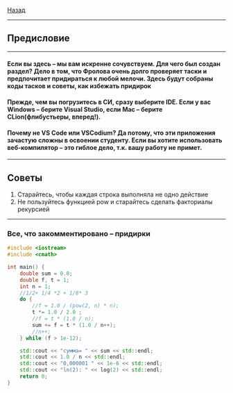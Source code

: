 [Назад](clang.md)
***
## Предисловие
***
#### Если вы здесь – мы вам искренне сочувствуем. Для чего был создан раздел? Дело в том, что Фролова очень долго проверяет таски и предпочитает придираться к любой мелочи. Здесь будут собраны коды тасков и советы, как избежать придирок

#### Прежде, чем вы погрузитесь в СИ, сразу выберите IDE. Если у вас Windows – берите Visual Studio, если Mac – берите CLion(флибустьеры, вперед!).
#### Почему не VS Code или VSCodium? Да потому, что эти приложения зачастую сложны в освоении студенту. Если вы хотите использовать веб-компилятор – это гиблое дело, т.к. вашу работу не примет.
***
## Советы
1. Старайтесь, чтобы каждая строка выполняла не одно действие
2. Не пользуйтесь функцией pow и старайтесь сделать факториалы рекурсией
***
### Все, что закомментировано – придирки
```cpp
#include <iostream>
#include <cmath>

int main() {
    double sum = 0.0;
    double f, t = 1; 
    int n = 1; 
    //1/2+ 1/4 *2 + 1/8* 3 
    do {
        //f = 1.0 / (pow(2, n) * n);
        t *= 1.0 / 2.0 ;
        //f = t * (1.0 / n);
        sum += f = t * (1.0 / n++);
        //n++;
    } while (f > 1e-12);

    std::cout << "сумма= " << sum << std::endl;
    std::cout << 1.0 / n << std::endl;
    std::cout << "0,000001 " << 1e-6 << std::endl;
    std::cout << "ln(2): " << log(2) << std::endl;
    return 0;
}
```

